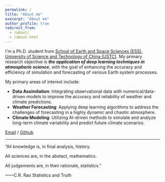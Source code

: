 ```yaml
---
permalink: /
title: "About me"
execerpt: "About me"
author_profile: true
redirect_from: 
  - /about/
  - /about.html
---
```

I'm a Ph.D. student from [School of Earth and Space Sciences (ESS)](https://en.ess.ustc.edu.cn/), [University of Science and Technology of China (USTC)](https://en.ustc.edu.cn/). My primary research objective is ***the application of deep learning techniques in atmospheric science***, with the goal of enhancing the accuracy and efficiency of simulation and forecasting of various Earth system processes.

My primary areas of interest include:

* **Data Assimilation**: Integrating observational data with numerical/data-driven models to improve the accuracy and reliability of weather and climate predictions.
* **Weather Forecasting**: Applying deep learning algorithms to address the challenges of forecasting in a highly dynamic and chaotic atmosphere.
* **Climate Modeling**: Utilizing AI-driven methods to simulate and analyze long-term climate variability and predict future climate scenarios.

[Email](mailto:jiechao@mail.ustc.edu.cn) / [Github](https://github.com/AzureMoment0000)

***

“All knowledge is, in final analysis, history.

All sciences are, in the abstact, mathematics.

All judgements are, in their rationale, statistics.”

——C.R. Rao   Statistics and Truth

